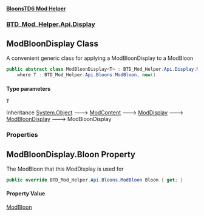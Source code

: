#### [BloonsTD6 Mod Helper](README.md 'README')
### [BTD_Mod_Helper.Api.Display](README.md#BTD_Mod_Helper.Api.Display 'BTD_Mod_Helper.Api.Display')

## ModBloonDisplay<T> Class

A convenient generic class for applying a ModBloonDisplay to a ModBloon

```csharp
public abstract class ModBloonDisplay<T> : BTD_Mod_Helper.Api.Display.ModBloonDisplay
    where T : BTD_Mod_Helper.Api.Bloons.ModBloon, new()
```
#### Type parameters

<a name='BTD_Mod_Helper.Api.Display.ModBloonDisplay_T_.T'></a>

`T`

Inheritance [System.Object](https://docs.microsoft.com/en-us/dotnet/api/System.Object 'System.Object') &#129106; [ModContent](BTD_Mod_Helper.Api.ModContent.md 'BTD_Mod_Helper.Api.ModContent') &#129106; [ModDisplay](BTD_Mod_Helper.Api.Display.ModDisplay.md 'BTD_Mod_Helper.Api.Display.ModDisplay') &#129106; [ModBloonDisplay](BTD_Mod_Helper.Api.Display.ModBloonDisplay.md 'BTD_Mod_Helper.Api.Display.ModBloonDisplay') &#129106; ModBloonDisplay<T>
### Properties

<a name='BTD_Mod_Helper.Api.Display.ModBloonDisplay_T_.Bloon'></a>

## ModBloonDisplay<T>.Bloon Property

The ModBloon that this ModDisplay is used for

```csharp
public override BTD_Mod_Helper.Api.Bloons.ModBloon Bloon { get; }
```

#### Property Value
[ModBloon](BTD_Mod_Helper.Api.Bloons.ModBloon.md 'BTD_Mod_Helper.Api.Bloons.ModBloon')